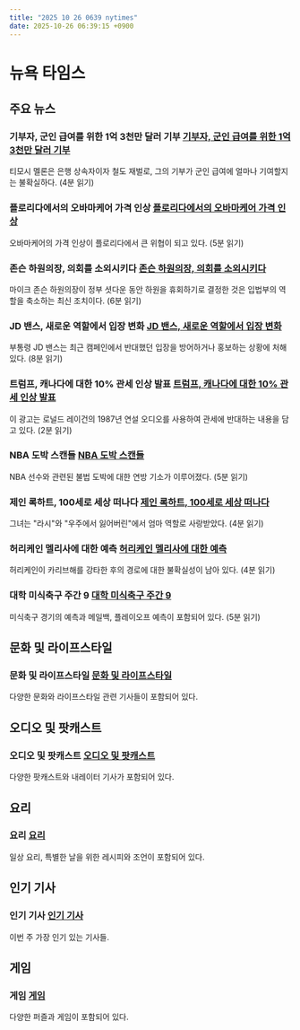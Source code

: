 ```yaml
---
title: "2025 10 26 0639 nytimes"
date: 2025-10-26 06:39:15 +0900
---
```


# 뉴욕 타임스
## 주요 뉴스
### 기부자, 군인 급여를 위한 1억 3천만 달러 기부 [기부자, 군인 급여를 위한 1억 3천만 달러 기부](https://www.nytimes.com/2025/10/25/us/politics/timothy-mellon-donation-troops.html)
 티모시 멜론은 은행 상속자이자 철도 재벌로, 그의 기부가 군인 급여에 얼마나 기여할지는 불확실하다. (4분 읽기)

### 플로리다에서의 오바마케어 가격 인상 [플로리다에서의 오바마케어 가격 인상](https://www.nytimes.com/2025/10/25/us/obamacare-price-spikes-lost-subsidies-threaten-florida.html)
 오바마케어의 가격 인상이 플로리다에서 큰 위협이 되고 있다. (5분 읽기)

### 존슨 하원의장, 의회를 소외시키다 [존슨 하원의장, 의회를 소외시키다](https://www.nytimes.com/2025/10/25/us/politics/mike-johnson-speaker-congress.html)
 마이크 존슨 하원의장이 정부 셧다운 동안 하원을 휴회하기로 결정한 것은 입법부의 역할을 축소하는 최신 조치이다. (6분 읽기)

### JD 밴스, 새로운 역할에서 입장 변화 [JD 밴스, 새로운 역할에서 입장 변화](https://www.nytimes.com/2025/10/25/us/politics/jd-vance-shifting-positions.html)
 부통령 JD 밴스는 최근 캠페인에서 반대했던 입장을 방어하거나 홍보하는 상황에 처해 있다. (8분 읽기)

### 트럼프, 캐나다에 대한 10% 관세 인상 발표 [트럼프, 캐나다에 대한 10% 관세 인상 발표](https://www.nytimes.com/2025/10/25/world/canada/trump-tariffs-reagan-ad.html)
 이 광고는 로널드 레이건의 1987년 연설 오디오를 사용하여 관세에 반대하는 내용을 담고 있다. (2분 읽기)

### NBA 도박 스캔들 [NBA 도박 스캔들](https://www.nytimes.com/2025/10/25/business/nba-gambling-scandal-players.html)
 NBA 선수와 관련된 불법 도박에 대한 연방 기소가 이루어졌다. (5분 읽기)

### 제인 록하트, 100세로 세상 떠나다 [제인 록하트, 100세로 세상 떠나다](https://www.nytimes.com/2025/10/25/arts/television/june-lockhart-dead.html)
 그녀는 "라시"와 "우주에서 잃어버린"에서 엄마 역할로 사랑받았다. (4분 읽기)

### 허리케인 멜리사에 대한 예측 [허리케인 멜리사에 대한 예측](https://www.nytimes.com/2025/10/25/weather/hurricane-melissa-forecast-florida.html)
 허리케인이 카리브해를 강타한 후의 경로에 대한 불확실성이 남아 있다. (4분 읽기)

### 대학 미식축구 주간 9 [대학 미식축구 주간 9](https://www.nytimes.com/athletic/6737004/2025/10/23/college-football-predictions-week-9-2/)
 미식축구 경기의 예측과 메일백, 플레이오프 예측이 포함되어 있다. (5분 읽기)

## 문화 및 라이프스타일
### 문화 및 라이프스타일 [문화 및 라이프스타일](https://www.nytimes.com/athletic/)
 다양한 문화와 라이프스타일 관련 기사들이 포함되어 있다.

## 오디오 및 팟캐스트
### 오디오 및 팟캐스트 [오디오 및 팟캐스트](https://www.nytimes.com/spotlight/podcasts)
 다양한 팟캐스트와 내레이터 기사가 포함되어 있다.

## 요리
### 요리 [요리](https://cooking.nytimes.com/)
 일상 요리, 특별한 날을 위한 레시피와 조언이 포함되어 있다.

## 인기 기사
### 인기 기사 [인기 기사](https://www.nytimes.com/)
 이번 주 가장 인기 있는 기사들.

## 게임
### 게임 [게임](https://www.nytimes.com/games/)
 다양한 퍼즐과 게임이 포함되어 있다.